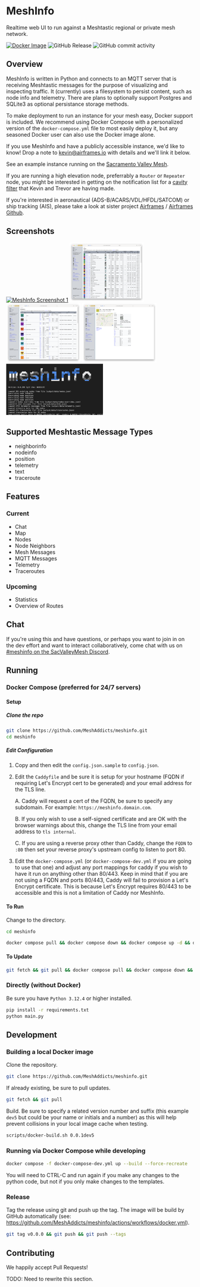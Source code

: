 # MeshInfo

Realtime web UI to run against a Meshtastic regional or private mesh network.

[![Docker Image](https://github.com/MeshAddicts/meshinfo/actions/workflows/docker.yml/badge.svg)](https://github.com/MeshAddicts/meshinfo/actions/workflows/docker.yml) ![GitHub Release](https://img.shields.io/github/v/release/meshaddicts/meshinfo) ![GitHub commit activity](https://img.shields.io/github/commit-activity/t/meshaddicts/meshinfo)

## Overview

MeshInfo is written in Python and connects to an MQTT server that is receiving Meshtastic messages for the purpose of visualizing and inspecting traffic. It (currently) uses a filesystem to persist content, such as node info and telemetry. There are plans to optionally support Postgres and SQLite3 as optional persistance storage methods.

To make deployment to run an instance for your mesh easy, Docker support is included. We recommend using Docker Compose with a personalized version of the `docker-compose.yml` file to most easily deploy it, but any seasoned Docker user can also use the Docker image alone.

If you use MeshInfo and have a publicly accessible instance, we'd like to know! Drop a note to kevin@airframes.io with details and we'll link it below.

See an example instance running on the [Sacramento Valley Mesh](https://svm1.meshinfo.network/nodes.html).

If you are running a high elevation node, preferrably a `Router` or `Repeater` node, you might be interested in getting on the notification list for a [cavity filter](https://shop.airframes.io/products/lora-915mhz-filter) that Kevin and Trevor are having made.

If you're interested in aeronautical (ADS-B/ACARS/VDL/HFDL/SATCOM) or ship tracking (AIS), please take a look at sister project [Airframes](https://airframes.io) / [Airframes Github](https://github.com/airframesio).

## Screenshots

[<img src="meshinfo1.png" alt="MeshInfo Screenshot 1" width="200" />](meshinfo1.png)
[<img src="meshinfo2.png" alt="MeshInfo Screenshot 2" width="200" />](meshinfo2.png)
[<img src="meshinfo3.png" alt="MeshInfo Screenshot 3" width="200" />](meshinfo3.png)
[<img src="meshinfo4.png" alt="MeshInfo Screenshot 4" width="200" />](meshinfo4.png)
[<img src="meshinfo5.png" alt="MeshInfo Screenshot 5" width="260" />](meshinfo5.png)

## Supported Meshtastic Message Types

- neighborinfo
- nodeinfo
- position
- telemetry
- text
- traceroute

## Features

### Current

- Chat
- Map
- Nodes
- Node Neighbors
- Mesh Messages
- MQTT Messages
- Telemetry
- Traceroutes

### Upcoming

- Statistics
- Overview of Routes

## Chat

If you're using this and have questions, or perhaps you want to join in on the dev effort and want to interact collaboratively, come chat with us on [#meshinfo on the SacValleyMesh Discord](https://discord.gg/tj6dADagDJ).

## Running

### Docker Compose (preferred for 24/7 servers)

#### Setup

##### Clone the repo

```sh
git clone https://github.com/MeshAddicts/meshinfo.git
cd meshinfo
```

##### Edit Configuration

1. Copy and then edit the `config.json.sample` to `config.json`. 
2. Edit the `Caddyfile` and be sure it is setup for your hostname (FQDN if requiring Let's Encrypt cert to be generated) and your email address for the TLS line.
    
   A. Caddy will request a cert of the FQDN, be sure to specify any subdomain. For example: `https://meshinfo.domain.com`.  

   B. If you only wish to use a self-signed certificate and are OK with the browser warnings about this, change the TLS line from your email address to `tls internal`.
   
   C. If you are using a reverse proxy other than Caddy, change the `FQDN` to `:80` then set your reverse proxy's upstream config to listen to port 80.
      
3. Edit the `docker-compose.yml` (or `docker-compose-dev.yml` if you are going to use that one) and adjust any port mappings for caddy if you wish to have it run on anything other than 80/443. Keep in mind that if you are not using a FQDN and ports 80/443, Caddy will fail to provision a Let's Encrypt certificate. This is because Let's Encrypt requires 80/443 to be accessible and this is not a limitation of Caddy nor MeshInfo.

#### To Run

Change to the directory.

```sh
cd meshinfo
```

```sh
docker compose pull && docker compose down && docker compose up -d && docker compose ps && docker compose logs -f meshinfo
```

#### To Update

```sh
git fetch && git pull && docker compose pull && docker compose down && docker compose up -d && docker compose ps && docker compose logs -f meshinfo
```

### Directly (without Docker)

Be sure you have `Python 3.12.4` or higher installed.

```sh
pip install -r requirements.txt
python main.py
```

## Development

### Building a local Docker image

Clone the repository.

```sh
git clone https://github.com/MeshAddicts/meshinfo.git
```

If already existing, be sure to pull updates.

```sh
git fetch && git pull
```

Build. Be sure to specify a related version number and suffix (this example `dev5` but could be your name or initials and a number) as this will help prevent collisions in your local image cache when testing.

```sh
scripts/docker-build.sh 0.0.1dev5
```

### Running via Docker Compose while developing

```sh
docker compose -f docker-compose-dev.yml up --build --force-recreate
```

You will need to CTRL-C and run again if you make any changes to the python code, but not if you only make changes to
the templates.

### Release

Tag the release using git and push up the tag. The image will be build by GitHub automatically (see: https://github.com/MeshAddicts/meshinfo/actions/workflows/docker.yml).

```sh
git tag v0.0.0 && git push && git push --tags
```

## Contributing

We happily accept Pull Requests!

TODO: Need to rewrite this section.
